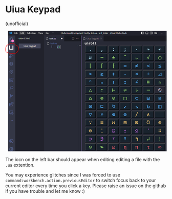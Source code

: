 # Uiua Keypad

(unofficial)

![keypad screenshot](https://github.com/thehappycheese/uiua-keypad/raw/main/resources/screenshot.png)

The iocn on the left bar should appear when editing editing a file with the `.ua` extention.

You may experience glitches since I was forced to use
`command:workbench.action.previousEditor` to switch focus back to your current
editor every time you click a key. Please raise an issue on the github if you
have trouble and let me know :)
